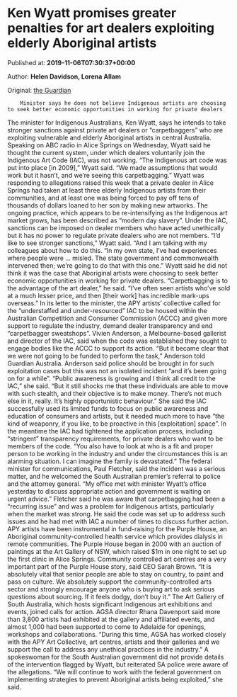 
# Ken Wyatt promises greater penalties for art dealers exploiting elderly Aboriginal artists

Published at: **2019-11-06T07:30:37+00:00**

Author: **Helen Davidson, Lorena Allam**

Original: [the Guardian](https://www.theguardian.com/australia-news/2019/nov/06/ken-wyatt-promises-greater-penalties-for-art-dealers-exploiting-elderly-aboriginal-artists)


        Minister says he does not believe Indigenous artists are choosing to seek better economic opportunities in working for private dealers
      
The minister for Indigenous Australians, Ken Wyatt, says he intends to take stronger sanctions against private art dealers or “carpetbaggers” who are exploiting vulnerable and elderly Aboriginal artists in central Australia.
Speaking on ABC radio in Alice Springs on Wednesday, Wyatt said he thought the current system, under which dealers voluntarily join the Indigenous Art Code (IAC), was not working.
“The Indigenous art code was put into place [in 2009],” Wyatt said. “We made assumptions that would work but it hasn’t, and we’re seeing this carpetbagging.”
Wyatt was responding to allegations raised this week that a private dealer in Alice Springs had taken at least three elderly Indigenous artists from their communities, and at least one was being forced to pay off tens of thousands of dollars loaned to her son by making new artworks.
The ongoing practice, which appears to be re-intensifying as the Indigenous art market grows, has been described as “modern day slavery”.
Under the IAC, sanctions can be imposed on dealer members who have acted unethically but it has no power to regulate private dealers who are not members.
“I’d like to see stronger sanctions,” Wyatt said. “And I am talking with my colleagues about how to do this.
“In my own state, I’ve had experiences where people were … misled. The state government and commonwealth intervened then; we’re going to do that with this one.”
Wyatt said he did not think it was the case that Aboriginal artists were choosing to seek better economic opportunities in working for private dealers.
“Carpetbagging is to the advantage of the art dealer,” he said. “I’ve often seen artists who’ve sold at a much lesser price, and then [their work] has incredible mark-ups overseas.”
In its letter to the minister, the APY artists’ collective called for the “understaffed and under-resourced” IAC to be housed within the Australian Competition and Consumer Commission (ACCC) and given more support to regulate the industry, demand dealer transparency and end “carpetbagger sweatshops”.
Vivien Anderson, a Melbourne-based gallerist and director of the IAC, said when the code was established they sought to engage bodies like the ACCC to support its action.
“But it became clear that we were not going to be funded to perform the task,” Anderson told Guardian Australia.
Anderson said police should be brought in for such exploitation cases but this was not an isolated incident “and it’s been going on for a while”.
“Public awareness is growing and I think all credit to the IAC,” she said. “But it still shocks me that these individuals are able to move with such stealth, and their objective is to make money. There’s not much else in it, really. It’s highly opportunistic behaviour.”
She said the IAC successfully used its limited funds to focus on public awareness and education of consumers and artists, but it needed much more to have “the kind of weaponry, if you like, to be proactive in this [exploitation] space”.
In the meantime the IAC had tightened the application process, including “stringent” transparency requirements, for private dealers who want to be members of the code.
“You also have to look at who is a fit and proper person to be working in the industry and under the circumstances this is an alarming situation. I can imagine the family is devastated.”
The federal minister for communications, Paul Fletcher, said the incident was a serious matter, and he welcomed the South Australian premier’s referral to police and the attorney general.
“My office met with minister Wyatt’s office yesterday to discuss appropriate action and government is waiting on urgent advice.”
Fletcher said he was aware that carpetbagging had been a “recurring issue” and was a problem for Indigenous artists, particularly when the market was strong.
He said the code was set up to address such issues and he had met with IAC a number of times to discuss further action.
APY artists have been instrumental in fund-raising for the Purple House, an Aboriginal community-controlled health service which provides dialysis in remote communities.
The Purple House began in 2000 with an auction of paintings at the Art Gallery of NSW, which raised $1m in one night to set up the first clinic in Alice Springs.
Community controlled art centres are a very important part of the Purple House story, said CEO Sarah Brown.
“It is absolutely vital that senior people are able to stay on country, to paint and pass on culture. We absolutely support the community-controlled arts sector and strongly encourage anyone who is buying art to ask serious questions about sourcing. If it feels dodgy, don’t buy it.”
The Art Gallery of South Australia, which hosts significant Indigenous art exhibitions and events, joined calls for action.
AGSA director Rhana Davenport said more than 3,800 artists had exhibited at the gallery and affiliated events, and almost 1,000 had been supported to come to Adelaide for openings, workshops and collaborations.
“During this time, AGSA has worked closely with the APY Art Collective, art centres, artists and their galleries and we support the call to address any unethical practices in the industry.”
A spokeswoman for the South Australian government did not provide details of the intervention flagged by Wyatt, but reiterated SA police were aware of the allegations.
“We will continue to work with the federal government on implementing strategies to prevent Aboriginal artists being exploited,” she said.
